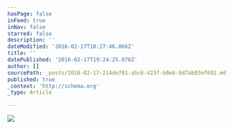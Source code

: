 ```yaml
---
hasPage: false
inFeed: true
inNav: false
starred: false
description: ''
dateModified: '2016-02-17T18:27:46.866Z'
title: ''
datePublished: '2016-02-17T19:24:25.076Z'
author: []
sourcePath: _posts/2016-02-17-214de701-a5c6-423f-b0e6-9d7ab03ef692.md
published: true
_context: 'http://schema.org'
_type: Article

---
```

![](https://the-grid-user-content.s3-us-west-2.amazonaws.com/9551b2af-e5d4-4d6a-8fb2-a9a79b9f192f.jpg)